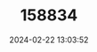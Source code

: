 ---
title: "158834"
category: "Nephepeltia leonardina"
draft: false
date: 2024-02-22 13:03:52
languages:
  English: ["Stripe-fronted Dryad"]
---